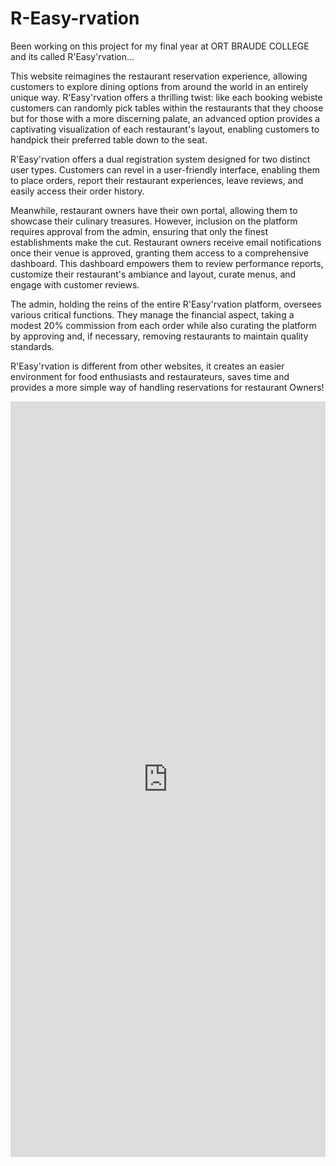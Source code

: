 # R-Easy-rvation
Been working on this project for my final year at ORT BRAUDE COLLEGE and its called R'Easy'rvation...

This website reimagines the restaurant reservation experience, allowing customers to explore dining options from around the world in an entirely unique way. R'Easy'rvation offers a thrilling twist: like each booking webiste customers can randomly pick tables within the restaurants that they choose but for those with a more discerning palate, an advanced option provides a captivating visualization of each restaurant's layout, enabling customers to handpick their preferred table down to the seat.

R'Easy'rvation offers a dual registration system designed for two distinct user types. Customers can revel in a user-friendly interface, enabling them to place orders, report their restaurant experiences, leave reviews, and easily access their order history.



Meanwhile, restaurant owners have their own portal, allowing them to showcase their culinary treasures. However, inclusion on the platform requires approval from the admin, ensuring that only the finest establishments make the cut. Restaurant owners receive email notifications once their venue is approved, granting them access to a comprehensive dashboard. This dashboard empowers them to review performance reports, customize their restaurant's ambiance and layout, curate menus, and engage with customer reviews.

The admin, holding the reins of the entire R'Easy'rvation platform, oversees various critical functions. They manage the financial aspect, taking a modest 20% commission from each order while also curating the platform by approving and, if necessary, removing restaurants to maintain quality standards. 

R'Easy'rvation is different from other websites, it creates an easier environment for food enthusiasts and restaurateurs, saves time and provides a more simple way of handling reservations for restaurant Owners!
<iframe src="https://www.linkedin.com/embed/feed/update/urn:li:ugcPost:7101433982881296384" height="1209" width="504" frameborder="0" allowfullscreen="" title="Embedded post"></iframe>
